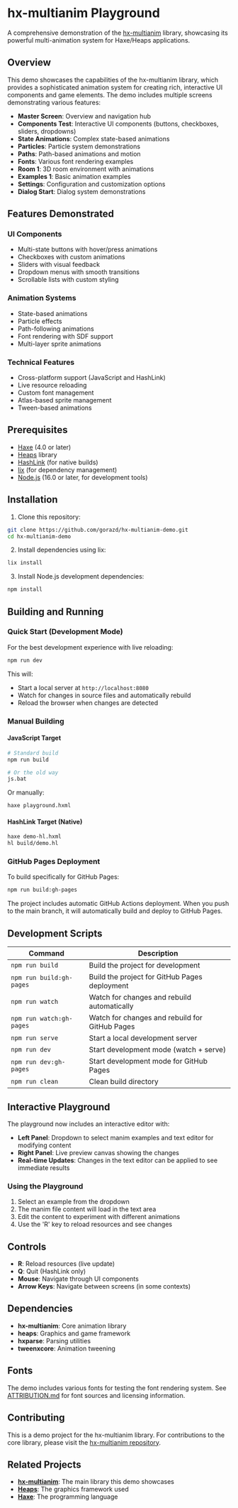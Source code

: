 # hx-multianim Playground

A comprehensive demonstration of the [hx-multianim](https://github.com/bh213/hx-multianim) library, showcasing its powerful multi-animation system for Haxe/Heaps applications.

## Overview

This demo showcases the capabilities of the hx-multianim library, which provides a sophisticated animation system for creating rich, interactive UI components and game elements. The demo includes multiple screens demonstrating various features:

- **Master Screen**: Overview and navigation hub
- **Components Test**: Interactive UI components (buttons, checkboxes, sliders, dropdowns)
- **State Animations**: Complex state-based animations
- **Particles**: Particle system demonstrations
- **Paths**: Path-based animations and motion
- **Fonts**: Various font rendering examples
- **Room 1**: 3D room environment with animations
- **Examples 1**: Basic animation examples
- **Settings**: Configuration and customization options
- **Dialog Start**: Dialog system demonstrations

## Features Demonstrated

### UI Components
- Multi-state buttons with hover/press animations
- Checkboxes with custom animations
- Sliders with visual feedback
- Dropdown menus with smooth transitions
- Scrollable lists with custom styling

### Animation Systems
- State-based animations
- Particle effects
- Path-following animations
- Font rendering with SDF support
- Multi-layer sprite animations

### Technical Features
- Cross-platform support (JavaScript and HashLink)
- Live resource reloading
- Custom font management
- Atlas-based sprite management
- Tween-based animations

## Prerequisites

- [Haxe](https://haxe.org/) (4.0 or later)
- [Heaps](https://heaps.io/) library
- [HashLink](https://hashlink.haxe.org/) (for native builds)
- [lix](https://github.com/lix-pm/lix.client) (for dependency management)
- [Node.js](https://nodejs.org/) (16.0 or later, for development tools)

## Installation

1. Clone this repository:
```bash
git clone https://github.com/gorazd/hx-multianim-demo.git
cd hx-multianim-demo
```

2. Install dependencies using lix:
```bash
lix install
```

3. Install Node.js development dependencies:
```bash
npm install
```

## Building and Running

### Quick Start (Development Mode)
For the best development experience with live reloading:

```bash
npm run dev
```

This will:
- Start a local server at `http://localhost:8080`
- Watch for changes in source files and automatically rebuild
- Reload the browser when changes are detected

### Manual Building

#### JavaScript Target
```bash
# Standard build
npm run build

# Or the old way
js.bat
```

Or manually:
```bash
haxe playground.hxml
```

#### HashLink Target (Native)
```bash
haxe demo-hl.hxml
hl build/demo.hl
```

### GitHub Pages Deployment

To build specifically for GitHub Pages:
```bash
npm run build:gh-pages
```

The project includes automatic GitHub Actions deployment. When you push to the main branch, it will automatically build and deploy to GitHub Pages.

## Development Scripts

| Command | Description |
|---------|-------------|
| `npm run build` | Build the project for development |
| `npm run build:gh-pages` | Build the project for GitHub Pages deployment |
| `npm run watch` | Watch for changes and rebuild automatically |
| `npm run watch:gh-pages` | Watch for changes and rebuild for GitHub Pages |
| `npm run serve` | Start a local development server |
| `npm run dev` | Start development mode (watch + serve) |
| `npm run dev:gh-pages` | Start development mode for GitHub Pages |
| `npm run clean` | Clean build directory |

## Interactive Playground

The playground now includes an interactive editor with:

- **Left Panel**: Dropdown to select manim examples and text editor for modifying content
- **Right Panel**: Live preview canvas showing the changes
- **Real-time Updates**: Changes in the text editor can be applied to see immediate results

### Using the Playground

1. Select an example from the dropdown
2. The manim file content will load in the text area
3. Edit the content to experiment with different animations
4. Use the 'R' key to reload resources and see changes

## Controls

- **R**: Reload resources (live update)
- **Q**: Quit (HashLink only)
- **Mouse**: Navigate through UI components
- **Arrow Keys**: Navigate between screens (in some contexts)

## Dependencies

- **hx-multianim**: Core animation library
- **heaps**: Graphics and game framework
- **hxparse**: Parsing utilities
- **tweenxcore**: Animation tweening

## Fonts

The demo includes various fonts for testing the font rendering system. See [ATTRIBUTION.md](ATTRIBUTION.md) for font sources and licensing information.

## Contributing

This is a demo project for the hx-multianim library. For contributions to the core library, please visit the [hx-multianim repository](https://github.com/gorazd/hx-multianim).

## Related Projects

- **[hx-multianim](https://github.com/bh213/hx-multianim)**: The main library this demo showcases
- **[Heaps](https://heaps.io/)**: The graphics framework used
- **[Haxe](https://haxe.org/)**: The programming language

